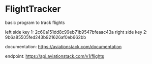 # FlightTracker
basic program to track flights

left side key 1: 2c60a151dd8c99eb71b9547bfeaac43a
right side key 2: 9b6a85505fed243b921626af0eb662bb

documentation: https://aviationstack.com/documentation

endpoint: https://api.aviationstack.com/v1/flights
